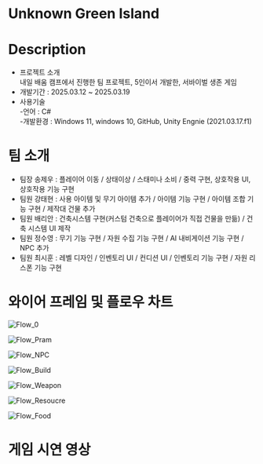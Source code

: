 # Unknown Green Island

# Description
- 프로젝트 소개   
내일 배움 캠프에서 진행한 팀 프로젝트, 5인이서 개발한, 서바이벌 생존 게임
- 개발기간 : 2025.03.12 ~ 2025.03.19   
- 사용기술    
-언어 : C#   
-개발환경 : Windows 11, windows 10, GitHub, Unity Engnie (2021.03.17.f1)

# 팀 소개
- 팀장 송제우 : 플레이어 이동 / 상태이상 / 스태미나 소비 / 중력 구현, 상호작용 UI, 상호작용 기능 구현
- 팀원 강태현 : 사용 아이템 및 무기 아이템 추가 / 아이템 기능 구현 / 아이템 조합 기능 구현 / 제작대 건물 추가
- 팀원 배리안 : 건축시스템 구현(커스텀 건축으로 플레이어가 직접 건물을 만듦) / 건축 시스템 UI 제작
- 팀원 정수영 : 무기 기능 구현 / 자원 수집 기능 구현 / AI 내비게이션 기능 구현 / NPC 추가
- 팀원 최시훈 : 레벨 디자인 / 인벤토리 UI / 컨디션 UI / 인벤토리 기능 구현 / 자원 리스폰 기능 구현

# 와이어 프레임 및 플로우 차트

![Flow_0](https://github.com/user-attachments/assets/85664fed-cbb7-43c7-bb0c-40107d1f5bab)

![Flow_Pram](https://github.com/user-attachments/assets/6dd5d7f6-43c4-4a2b-bb9b-4ea0b5ea3e47)

![Flow_NPC](https://github.com/user-attachments/assets/a064ccd6-b256-4b75-ae9d-5f096cf4e98b)

![Flow_Build](https://github.com/user-attachments/assets/5fe20ad7-8b3f-4a0f-a780-d42076099862)

![Flow_Weapon](https://github.com/user-attachments/assets/f7ba947f-cfeb-4de5-8c36-fa1b9f5e5dca)

![Flow_Resoucre](https://github.com/user-attachments/assets/4ad3efcc-7502-4b92-a370-2f1915d92a2b)

![Flow_Food](https://github.com/user-attachments/assets/dca5d75d-1780-4eaf-8f27-9f0ecce669ac)

# 게임 시연 영상





